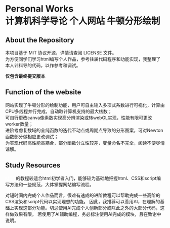 # Personal Works<br>计算机科学导论 个人网站 牛顿分形绘制

## About the Repository
本项目基于 MIT 协议开源，详情请查阅 LICENSE 文件。<br>
为方便同学们学习html编写个人作品，参考往届代码程序和功能实现，我整理了本人计科导的代码，以作参考和调试。

**仅包含最终提交版本**

## Function of the website
网站实现了牛顿分形的绘制功能，用户可自主输入多项式系数进行可视化，计算由CPU多线程并行完成，自动取计算机支持的最大核数；<br>
可自行更改canva像素数实现高分辨渲染或转webGL实现，性能有限可更改worker数量；<br>
进阶考虑复数域的全纯函数的迭代不动点或周期点导致的分形图案，可对Newton函数部分做相应更改调试；<br>
为实现代码高性能高耦合，部分函数分立性较差，变量命名不完全，阅读不便尽情谅解。

## Study Resources
<a href="https://developer.mozilla.org/zh-CN/" style="color: #fff;">MDN</a>的教程较适合html初学者入门，能够较为基础地把握html、CSS和script编写方法和一些规范，大体掌握网站编写流程。<br>

对短时间内完成个人作品而言，很难有速成的进阶教程可以帮助完成一些高阶的CSS渲染和script代码以实现理想的功能。
因此，我推荐可以善用AI，在理解的基础上实现这部分功能。切忌使用AI完成个人创新部分或除此之外的大部分代码，这样做效果有限。
若使用了AI辅助编程，务必标注使用AI完成的模块，且在致谢中说明。


